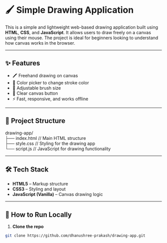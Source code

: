 # 🖌️ Simple Drawing Application

This is a simple and lightweight web-based drawing application built using **HTML**, **CSS**, and **JavaScript**. It allows users to draw freely on a canvas using their mouse. The project is ideal for beginners looking to understand how canvas works in the browser.

---

## ✨ Features

- 🖍️ Freehand drawing on canvas
- 🎨 Color picker to change stroke color
- 📏 Adjustable brush size
- 🔄 Clear canvas button
- ⚡ Fast, responsive, and works offline

---

## 📂 Project Structure
drawing-app/ <br>
├── index.html // Main HTML structure <br>
├── style.css // Styling for the drawing app <br>
└── script.js // JavaScript for drawing functionality <br>

---

## 🛠️ Tech Stack

- **HTML5** – Markup structure
- **CSS3** – Styling and layout
- **JavaScript (Vanilla)** – Canvas drawing logic

---

## 🚀 How to Run Locally

1. **Clone the repo**
```bash
git clone https://github.com/dhanushree-prakash/drawing-app.git
